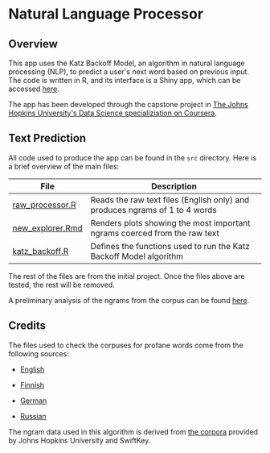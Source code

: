 # Natural Language Processor

## Overview

This app uses the Katz Backoff Model, an algorithm in natural language processing (NLP), to predict a user's next word based on previous input. The code is written in R, and its interface is a Shiny app, which can be accessed [here](https://vmprotani.shinyapps.io/text_predictor).

The app has been developed through the capstone project in [The Johns Hopkins University's Data Science specializiation on Coursera](https://www.coursera.org/specializations/jhu-data-science).

## Text Prediction

All code used to produce the app can be found in the `src` directory. Here is a brief overview of the main files:

File | Description
--- | ---
[raw_processor.R](https://github.com/vmprotani/text_predictor/blob/master/src/raw_processor.R) | Reads the raw text files (English only) and produces ngrams of 1 to 4 words
[new_explorer.Rmd](https://github.com/vmprotani/text_predictor/blob/master/src/new_explorer.Rmd) | Renders plots showing the most important ngrams coerced from the raw text
[katz_backoff.R](https://github.com/vmprotani/text_predictor/blob/master/src/katz_backoff.R) | Defines the functions used to run the Katz Backoff Model algorithm

The rest of the files are from the initial project. Once the files above are tested, the rest will be removed. 

A preliminary analysis of the ngrams from the corpus can be found [here](https://vmprotani.github.io/text_predictor/).

## Credits

The files used to check the corpuses for profane words come from the following sources:

* [English](https://github.com/LDNOOBW/List-of-Dirty-Naughty-Obscene-and-Otherwise-Bad-Words/blob/master/en)

* [Finnish](https://github.com/LDNOOBW/List-of-Dirty-Naughty-Obscene-and-Otherwise-Bad-Words/blob/master/fi)

* [German](https://github.com/LDNOOBW/List-of-Dirty-Naughty-Obscene-and-Otherwise-Bad-Words/blob/master/de)

* [Russian](https://github.com/LDNOOBW/List-of-Dirty-Naughty-Obscene-and-Otherwise-Bad-Words/blob/master/ru)

The ngram data used in this algorithm is derived from [the corpora](https://d396qusza40orc.cloudfront.net/dsscapstone/dataset/Coursera-SwiftKey.zip) provided by Johns Hopkins University and SwiftKey.
